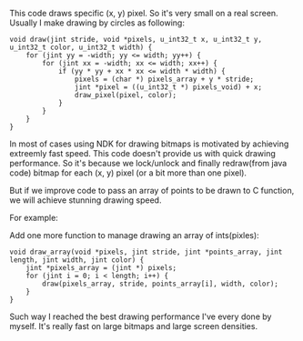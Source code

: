 This code draws specific (x, y) pixel. So it's very small on a real screen.
Usually I make drawing by circles as following:

```
void draw(jint stride, void *pixels, u_int32_t x, u_int32_t y, u_int32_t color, u_int32_t width) {
    for (jint yy = -width; yy <= width; yy++) {
        for (jint xx = -width; xx <= width; xx++) {
            if (yy * yy + xx * xx <= width * width) {
                pixels = (char *) pixels_array + y * stride;
                jint *pixel = ((u_int32_t *) pixels_void) + x;
                draw_pixel(pixel, color);
            }
        }
    }
}
```

In most of cases using NDK for drawing bitmaps is motivated by achieving extreemly fast speed.
This code doesn't provide us with quick drawing performance. So it's because we lock/unlock and finally redraw(from java code) bitmap for each (x, y) pixel (or a bit more than one pixel).

But if we improve code to pass an array of points to be drawn to C function, we will achieve stunning drawing speed.

For example:

Add one more function to manage drawing an array of ints(pixles):

```
void draw_array(void *pixels, jint stride, jint *points_array, jint length, jint width, jint color) {
    jint *pixels_array = (jint *) pixels;
    for (jint i = 0; i < length; i++) {
        draw(pixels_array, stride, points_array[i], width, color);
    }
}
```

Such way I reached the best drawing performance I've every done by myself. It's really fast on large bitmaps and large screen densities.
